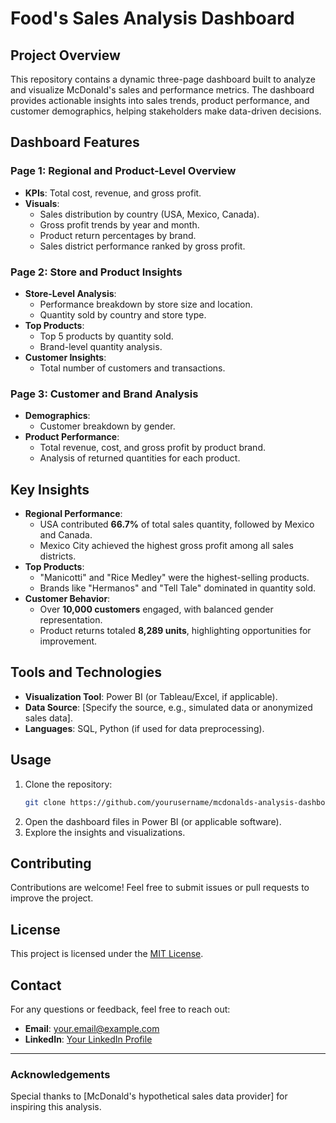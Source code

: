 # Food's Sales Analysis Dashboard

## Project Overview
This repository contains a dynamic three-page dashboard built to analyze and visualize McDonald's sales and performance metrics. The dashboard provides actionable insights into sales trends, product performance, and customer demographics, helping stakeholders make data-driven decisions.

## Dashboard Features
### **Page 1: Regional and Product-Level Overview**
- **KPIs**: Total cost, revenue, and gross profit.
- **Visuals**:
  - Sales distribution by country (USA, Mexico, Canada).
  - Gross profit trends by year and month.
  - Product return percentages by brand.
  - Sales district performance ranked by gross profit.
  
### **Page 2: Store and Product Insights**
- **Store-Level Analysis**:
  - Performance breakdown by store size and location.
  - Quantity sold by country and store type.
- **Top Products**:
  - Top 5 products by quantity sold.
  - Brand-level quantity analysis.
- **Customer Insights**:
  - Total number of customers and transactions.

### **Page 3: Customer and Brand Analysis**
- **Demographics**:
  - Customer breakdown by gender.
- **Product Performance**:
  - Total revenue, cost, and gross profit by product brand.
  - Analysis of returned quantities for each product.

## Key Insights
- **Regional Performance**:
  - USA contributed **66.7%** of total sales quantity, followed by Mexico and Canada.
  - Mexico City achieved the highest gross profit among all sales districts.
- **Top Products**:
  - "Manicotti" and "Rice Medley" were the highest-selling products.
  - Brands like "Hermanos" and "Tell Tale" dominated in quantity sold.
- **Customer Behavior**:
  - Over **10,000 customers** engaged, with balanced gender representation.
  - Product returns totaled **8,289 units**, highlighting opportunities for improvement.

## Tools and Technologies
- **Visualization Tool**: Power BI (or Tableau/Excel, if applicable).
- **Data Source**: [Specify the source, e.g., simulated data or anonymized sales data].
- **Languages**: SQL, Python (if used for data preprocessing).

## Usage
1. Clone the repository:
   ```bash
   git clone https://github.com/yourusername/mcdonalds-analysis-dashboard.git
   ```
2. Open the dashboard files in Power BI (or applicable software).
3. Explore the insights and visualizations.

## Contributing
Contributions are welcome! Feel free to submit issues or pull requests to improve the project.

## License
This project is licensed under the [MIT License](LICENSE).

## Contact
For any questions or feedback, feel free to reach out:
- **Email**: your.email@example.com
- **LinkedIn**: [Your LinkedIn Profile]([https://linkedin.com/in/yourprofile](https://www.linkedin.com/in/mohamed-adnan-41b8ab208/))

---

### Acknowledgements
Special thanks to [McDonald's hypothetical sales data provider] for inspiring this analysis.
